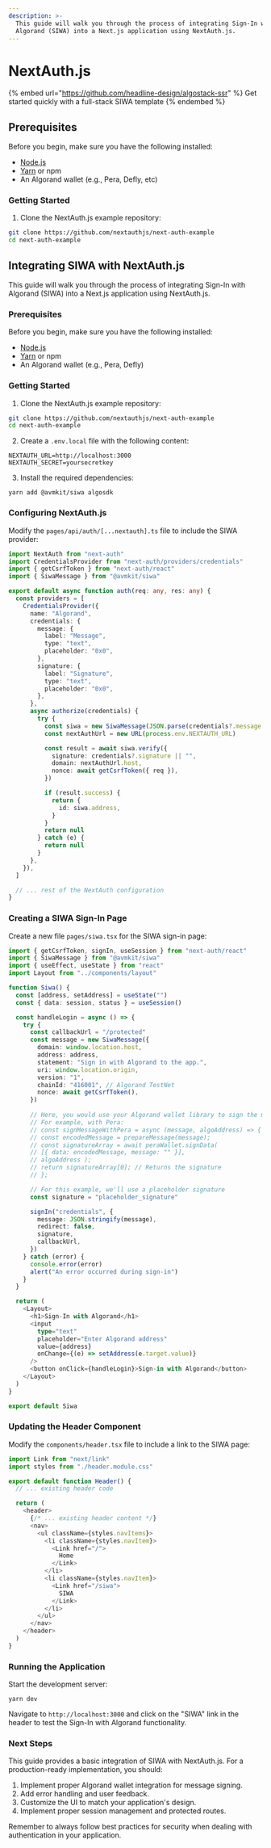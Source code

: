 ```yaml
---
description: >-
  This guide will walk you through the process of integrating Sign-In with
  Algorand (SIWA) into a Next.js application using NextAuth.js.
---
```


# NextAuth.js

{% embed url="https://github.com/headline-design/algostack-ssr" %}
Get started quickly with a full-stack SIWA template
{% endembed %}

## Prerequisites

Before you begin, make sure you have the following installed:

* [Node.js](https://nodejs.org/en/)
* [Yarn](https://classic.yarnpkg.com/en/docs/install) or npm
* An Algorand wallet (e.g., Pera, Defly, etc)

### Getting Started

1. Clone the NextAuth.js example repository:

```bash
git clone https://github.com/nextauthjs/next-auth-example
cd next-auth-example
```

## Integrating SIWA with NextAuth.js

This guide will walk you through the process of integrating Sign-In with Algorand (SIWA) into a Next.js application using NextAuth.js.

### Prerequisites

Before you begin, make sure you have the following installed:

* [Node.js](https://nodejs.org/en/)
* [Yarn](https://classic.yarnpkg.com/en/docs/install) or npm
* An Algorand wallet (e.g., Pera, Defly)

### Getting Started

1. Clone the NextAuth.js example repository:

```bash
git clone https://github.com/nextauthjs/next-auth-example
cd next-auth-example
```

2. Create a `.env.local` file with the following content:

```plaintext
NEXTAUTH_URL=http://localhost:3000
NEXTAUTH_SECRET=yoursecretkey
```

3. Install the required dependencies:

```shellscript
yarn add @avmkit/siwa algosdk
```

### Configuring NextAuth.js

Modify the `pages/api/auth/[...nextauth].ts` file to include the SIWA provider:

```typescript
import NextAuth from "next-auth"
import CredentialsProvider from "next-auth/providers/credentials"
import { getCsrfToken } from "next-auth/react"
import { SiwaMessage } from "@avmkit/siwa"

export default async function auth(req: any, res: any) {
  const providers = [
    CredentialsProvider({
      name: "Algorand",
      credentials: {
        message: {
          label: "Message",
          type: "text",
          placeholder: "0x0",
        },
        signature: {
          label: "Signature",
          type: "text",
          placeholder: "0x0",
        },
      },
      async authorize(credentials) {
        try {
          const siwa = new SiwaMessage(JSON.parse(credentials?.message || "{}"))
          const nextAuthUrl = new URL(process.env.NEXTAUTH_URL)

          const result = await siwa.verify({
            signature: credentials?.signature || "",
            domain: nextAuthUrl.host,
            nonce: await getCsrfToken({ req }),
          })

          if (result.success) {
            return {
              id: siwa.address,
            }
          }
          return null
        } catch (e) {
          return null
        }
      },
    }),
  ]

  // ... rest of the NextAuth configuration
}
```

### Creating a SIWA Sign-In Page

Create a new file `pages/siwa.tsx` for the SIWA sign-in page:

```typescript
import { getCsrfToken, signIn, useSession } from "next-auth/react"
import { SiwaMessage } from "@avmkit/siwa"
import { useEffect, useState } from "react"
import Layout from "../components/layout"

function Siwa() {
  const [address, setAddress] = useState("")
  const { data: session, status } = useSession()

  const handleLogin = async () => {
    try {
      const callbackUrl = "/protected"
      const message = new SiwaMessage({
        domain: window.location.host,
        address: address,
        statement: "Sign in with Algorand to the app.",
        uri: window.location.origin,
        version: "1",
        chainId: "416001", // Algorand TestNet
        nonce: await getCsrfToken(),
      })
      
      // Here, you would use your Algorand wallet library to sign the message
      // For example, with Pera:
      // const signMessageWithPera = async (message, algoAddress) => {
      // const encodedMessage = prepareMessage(message);
      // const signatureArray = await peraWallet.signData(
      // [{ data: encodedMessage, message: "" }],
      // algoAddress );
      // return signatureArray[0]; // Returns the signature
      // };

      // For this example, we'll use a placeholder signature
      const signature = "placeholder_signature"

      signIn("credentials", {
        message: JSON.stringify(message),
        redirect: false,
        signature,
        callbackUrl,
      })
    } catch (error) {
      console.error(error)
      alert("An error occurred during sign-in")
    }
  }

  return (
    <Layout>
      <h1>Sign-In with Algorand</h1>
      <input
        type="text"
        placeholder="Enter Algorand address"
        value={address}
        onChange={(e) => setAddress(e.target.value)}
      />
      <button onClick={handleLogin}>Sign-in with Algorand</button>
    </Layout>
  )
}

export default Siwa
```

### Updating the Header Component

Modify the `components/header.tsx` file to include a link to the SIWA page:

```typescript
import Link from "next/link"
import styles from "./header.module.css"

export default function Header() {
  // ... existing header code

  return (
    <header>
      {/* ... existing header content */}
      <nav>
        <ul className={styles.navItems}>
          <li className={styles.navItem}>
            <Link href="/">
              Home
            </Link>
          </li>
          <li className={styles.navItem}>
            <Link href="/siwa">
              SIWA
            </Link>
          </li>
        </ul>
      </nav>
    </header>
  )
}
```

### Running the Application

Start the development server:

```shellscript
yarn dev
```

Navigate to `http://localhost:3000` and click on the "SIWA" link in the header to test the Sign-In with Algorand functionality.

### Next Steps

This guide provides a basic integration of SIWA with NextAuth.js. For a production-ready implementation, you should:

1. Implement proper Algorand wallet integration for message signing.
2. Add error handling and user feedback.
3. Customize the UI to match your application's design.
4. Implement proper session management and protected routes.

Remember to always follow best practices for security when dealing with authentication in your application.
